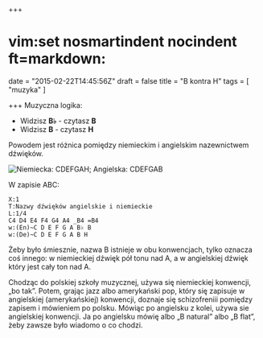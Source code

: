 +++
# vim:set nosmartindent nocindent ft=markdown:
date = "2015-02-22T14:45:56Z"
draft = false
title = "B kontra H"
tags = [ "muzyka" ]

+++
Muzyczna logika:

* Widzisz **B♭** - czytasz **B**
* Widzisz **B** - czytasz **H**

Powodem jest różnica pomiędzy niemieckim i angielskim nazewnictwem dźwięków.

![Niemiecka: CDEFGAH; Angielska: CDEFGAB](/images/nazwy-dźwięków-angielskie-i-niemieckie.png)

W zapisie ABC:

    X:1
    T:Nazwy dźwięków angielskie i niemieckie
    L:1/4
    C4 D4 E4 F4 G4 A4 _B4 =B4
    w:(En)~C D E F G A B♭ B
    w:(De)~C D E F G A B H

Żeby było śmiesznie, nazwa B istnieje w obu konwencjach, tylko oznacza coś
innego: w niemieckiej dźwięk pół tonu nad A, a w angielskiej dźwięk który jest
cały ton nad A. 

Chodząc do polskiej szkoły muzycznej, używa się niemieckiej konwencji, „bo tak”.
Potem, grając jazz albo amerykański pop, który się zapisuje w angielskiej
(amerykańskiej) konwencji, doznaje się schizofreniii pomiędzy zapisem
i mówieniem po polsku.  Mówiąc po angielsku z kolei, używa sie angielskiej
konwencji.  Ja po angielsku mówię albo „B natural” albo „B flat”, żeby zawsze
było wiadomo o co chodzi.
